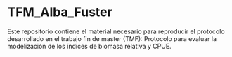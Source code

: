 # TFM_Alba_Fuster
Este repositorio contiene el material necesario para reproducir el protocolo desarrollado en el trabajo fin de master (TMF): Protocolo para evaluar la modelización de los índices de biomasa relativa y CPUE. 
